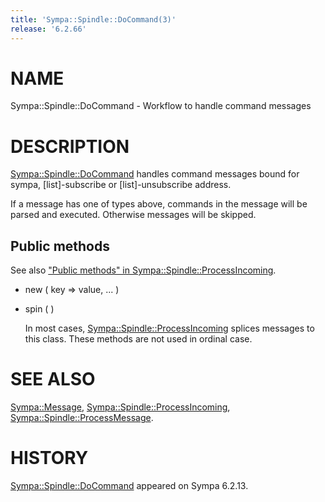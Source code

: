 ```yaml
---
title: 'Sympa::Spindle::DoCommand(3)'
release: '6.2.66'
---
```


# NAME

Sympa::Spindle::DoCommand - Workflow to handle command messages

# DESCRIPTION

[Sympa::Spindle::DoCommand](./Sympa-Spindle-DoCommand.3.md) handles command messages bound for sympa,
\[list\]-subscribe or \[list\]-unsubscribe address.

If a message has one of types above, commands in the message will be parsed
and executed.  Otherwise messages will be skipped.

## Public methods

See also ["Public methods" in Sympa::Spindle::ProcessIncoming](./Sympa-Spindle-ProcessIncoming.3.md#public-methods).

- new ( key => value, ... )
- spin ( )

    In most cases, [Sympa::Spindle::ProcessIncoming](./Sympa-Spindle-ProcessIncoming.3.md) splices messages
    to this class.  These methods are not used in ordinal case.

# SEE ALSO

[Sympa::Message](./Sympa-Message.3.md), [Sympa::Spindle::ProcessIncoming](./Sympa-Spindle-ProcessIncoming.3.md),
[Sympa::Spindle::ProcessMessage](./Sympa-Spindle-ProcessMessage.3.md).

# HISTORY

[Sympa::Spindle::DoCommand](./Sympa-Spindle-DoCommand.3.md) appeared on Sympa 6.2.13.
